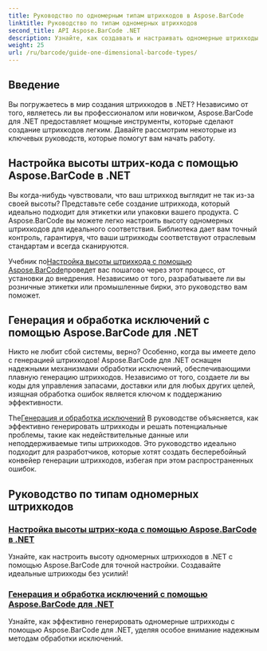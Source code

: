 ```yaml
---
title: Руководство по одномерным типам штрихкодов в Aspose.BarCode
linktitle: Руководство по типам одномерных штрихкодов
second_title: API Aspose.BarCode .NET
description: Узнайте, как создавать и настраивать одномерные штрихкоды в .NET с помощью Aspose.BarCode, используя надежные методы обработки исключений.
weight: 25
url: /ru/barcode/guide-one-dimensional-barcode-types/
---
```

## Введение

Вы погружаетесь в мир создания штрихкодов в .NET? Независимо от того, являетесь ли вы профессионалом или новичком, Aspose.BarCode для .NET предоставляет мощные инструменты, которые сделают создание штрихкодов легким. Давайте рассмотрим некоторые из ключевых руководств, которые помогут вам начать работу.

## Настройка высоты штрих-кода с помощью Aspose.BarCode в .NET  

Вы когда-нибудь чувствовали, что ваш штрихкод выглядит не так из-за своей высоты? Представьте себе создание штрихкода, который идеально подходит для этикетки или упаковки вашего продукта. С Aspose.BarCode вы можете легко настроить высоту одномерных штрихкодов для идеального соответствия. Библиотека дает вам точный контроль, гарантируя, что ваши штрихкоды соответствуют отраслевым стандартам и всегда сканируются.  

 Учебник по[Настройка высоты штрихкода с помощью Aspose.BarCode](./customizing-barcode-height/)проведет вас пошагово через этот процесс, от установки до внедрения. Независимо от того, разрабатываете ли вы розничные этикетки или промышленные бирки, это руководство вам поможет.  

## Генерация и обработка исключений с помощью Aspose.BarCode для .NET  

Никто не любит сбой системы, верно? Особенно, когда вы имеете дело с генерацией штрихкодов! Aspose.BarCode для .NET оснащен надежными механизмами обработки исключений, обеспечивающими плавную генерацию штрихкодов. Независимо от того, создаете ли вы коды для управления запасами, доставки или для любых других целей, изящная обработка ошибок является ключом к поддержанию эффективности.  

 The[Генерация и обработка исключений](./generation-and-exception-handling/) В руководстве объясняется, как эффективно генерировать штрихкоды и решать потенциальные проблемы, такие как недействительные данные или неподдерживаемые типы штрихкодов. Это руководство идеально подходит для разработчиков, которые хотят создать бесперебойный конвейер генерации штрихкодов, избегая при этом распространенных ошибок.  

## Руководство по типам одномерных штрихкодов
### [Настройка высоты штрих-кода с помощью Aspose.BarCode в .NET](./customizing-barcode-height/)
Узнайте, как настроить высоту одномерных штрихкодов в .NET с помощью Aspose.BarCode для точной настройки. Создавайте идеальные штрихкоды без усилий!
### [Генерация и обработка исключений с помощью Aspose.BarCode для .NET](./generation-and-exception-handling/)
Узнайте, как эффективно генерировать одномерные штрихкоды с помощью Aspose.BarCode для .NET, уделяя особое внимание надежным методам обработки исключений.